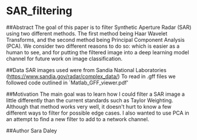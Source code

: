 # SAR_filtering
##Abstract
The goal of this paper is to filter Synthetic Aperture Radar (SAR) using two different methods. The first method being Haar Wavelet Transforms, and the second method being Principal Component Analysis (PCA). We consider two different reasons to do so: which is easier as a human to see, and for putting the filtered image into a deep learning model channel for future work on image classification.

##Data
SAR images used were from Sandia National Laboratories 
(https://www.sandia.gov/radar/complex_data/)
To read in .gff files we followed code outlined in `Matlab_GFF_viewer.pdf'

##Motivation
The main goal was to learn how I could filter a SAR image a little differently than the current standards such as Taylor Weighting. Although that method works very well, it doesn't hurt to know a few different ways to filter for possible edge cases. I also wanted to use PCA in an attempt to find a new filter to add to a network channel.

##Author
Sara Daley
